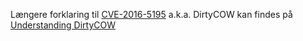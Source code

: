 Længere forklaring til [CVE-2016-5195](https://nvd.nist.gov/vuln/detail/CVE-2016-5195) a.k.a. DirtyCOW kan findes på [Understanding DirtyCOW](https://github.com/thaddeuspearson/Understanding_DirtyCOW)

